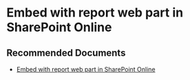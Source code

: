   <properties
	pageTitle="publish to web or sharepoint"
	description="publish to web or sharepoint"
	service="microsoft.PowerBIDedicated"
	resource="capacities"
	authors="pjfreitas"
	ms.author="pfreitas"	
	displayOrder="40"
	selfHelpType="generic"
	supportTopicIds="32628143"
	productPesIds="16334"
	cloudEnvironments="public, MoonCake, fairfax" 
	articleId="e5cc48e5-02a7-da92-99eb-7f4926946ecb"
	ownershipId="PowerBI_PowerBI"
/>

# Embed with report web part in SharePoint Online

## **Recommended Documents**

* [Embed with report web part in SharePoint Online](https://docs.microsoft.com/power-bi/service-embed-report-spo)
